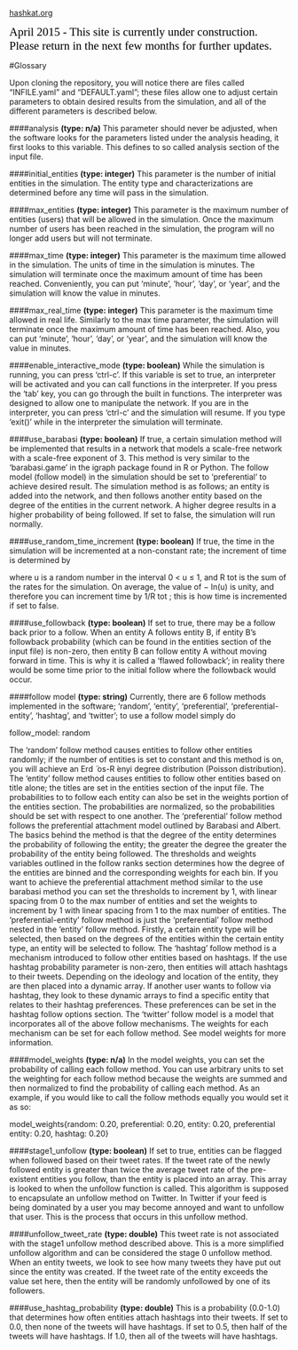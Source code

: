 [hashkat.org](http://hashkat.org)

<span style="color:black; font-family:Georgia; font-size:1.5em;">April 2015 - This site is currently under construction. Please return in the next few months for further updates. </span>

#Glossary

Upon cloning the repository, you will notice there are files called “INFILE.yaml” and “DEFAULT.yaml”; these files allow one to adjust certain parameters to obtain desired results from the simulation, and all of the different parameters is described below.

####analysis
**(type: n/a)** This parameter should never be adjusted, when the software looks for the parameters listed under the analysis heading, it first looks to this variable. This defines to so called analysis section of the input file.

####initial_entities
**(type: integer)** This parameter is the number of initial entities in the simulation. The entity type and characterizations are determined before any time will pass in the simulation.

####max_entities
**(type: integer)** This parameter is the maximum number of entities (users) that will be allowed in the simulation. Once the maximum number of users has been reached in the simulation, the program will no longer add users but will not terminate.

####max_time
**(type: integer)** This parameter is the maximum time allowed in the simulation. The units of time in the simulation is minutes. The simulation will terminate once the maximum amount of time has been reached. 
Conveniently, you can put ‘minute’, ‘hour’, ‘day’, or ‘year’, and the simulation will know the value in minutes.

####max_real_time
**(type: integer)** This parameter is the maximum time allowed in real life. Similarly to the max time parameter, the simulation will terminate once the maximum amount of time has been reached.
Also, you can put ‘minute’, ‘hour’, ‘day’, or ‘year’, and the simulation will know the value in minutes.

####enable_interactive_mode
**(type: boolean)** While the simulation is running, you can press ‘ctrl-c’. If this variable is set to true, an interpreter will be activated and you can call functions in the interpreter.
If you press the ‘tab’ key, you can go through the built in functions. The interpreter was designed to allow one to manipulate the network. If you are in the interpreter, you can press ‘ctrl-c’ and the simulation will resume.
If you type ‘exit()’ while in the interpreter the simulation will terminate.

####use_barabasi
**(type: boolean)** If true, a certain simulation method will be implemented that results in a network that models a scale-free network with a scale-free exponent of 3.
This method is very similar to the ‘barabasi.game’ in the igraph package found in R or Python. The follow model (follow model) in the simulation should be set to ‘preferential’ to achieve desired result.
The simulation method is as follows; an entity is added into the network, and then follows another entity based on the degree of the entities in the current network. A higher degree results in a higher probability of being followed.
If set to false, the simulation will run normally.

####use_random_time_increment
**(type: boolean)** If true, the time in the simulation will be incremented at a non-constant rate; the increment of time is determined by

where u is a random number in the interval 0 < u ≤ 1, and R tot is the sum of the rates for the simulation. On average, the value of − ln(u) is unity, and therefore you can increment time by 1/R tot ; this is how time is incremented if set to false.

####use_followback
**(type: boolean)** If set to true, there may be a follow back prior to a follow. When an entity A follows entity B, if entity B’s followback probability (which can be found in the entities section of the input file) is non-zero,
then entity B can follow entity A without moving forward in time. This is why it is called a ‘flawed followback’; in reality there would be some time prior to the initial follow where the followback would occur.

####follow model
**(type: string)** Currently, there are 6 follow methods implemented in the software; ‘random’, ‘entity’, ‘preferential’, ‘preferential-entity’, ‘hashtag’, and ‘twitter’; to use a follow model simply do

follow_model: random

The ‘random’ follow method causes entities to follow other entities randomly; if the number of entities is set to constant and this method is on, you will achieve an Erd ̈ os-R ́enyi degree distribution (Poisson distribution).
The ‘entity’ follow method causes entities to follow other entities based on title alone; the titles are set in the entities section of the input file. The probabilities to to follow each entity can also be set in the weights portion of the entities section.
The probabilities are normalized, so the probabilities should be set with respect to one another.
The ‘preferential’ follow method follows the preferential attachment model outlined by Barabasi and Albert. The basics behind the method is that the degree of the entity determines the probability of following the entity;
the greater the degree the greater the probability of the entity being followed. The thresholds and weights variables outlined in the follow ranks section determines how the degree of the entities are binned and the corresponding weights for each bin.
If you want to achieve the preferential attachment method similar to the use barabasi method you can set the thresholds to increment by 1,
with linear spacing from 0 to the max number of entities and set the weights to increment by 1 with linear spacing from 1 to the max number of entities.
The ‘preferential-entity’ follow method is just the ‘preferential’ follow method nested in the ‘entity’ follow method. Firstly, a certain entity type will be selected, then based on the degrees of the entities within the certain entity type,
an entity will be selected to follow.
The ‘hashtag’ follow method is a mechanism introduced to follow other entities based on hashtags. If the use hashtag probability parameter is non-zero, then entities will attach hashtags to their tweets.
Depending on the ideology and location of the entity, they are then placed into a dynamic array. If another user wants to follow via hashtag, they look to these dynamic arrays to find a specific entity that relates to
their hashtag preferences. These preferences can be set in the hashtag follow options section.
The ‘twitter’ follow model is a model that incorporates all of the above follow mechanisms. The weights for each mechanism can be set for each follow method. See model weights for more information.

####model_weights
**(type: n/a)** In the model weights, you can set the probability of calling each follow method. You can use arbitrary units to set the weighting for each follow method because the weights are summed and then normalized to find the probability
of calling each method. As an example, if you would like to call the follow methods equally you would set it as so:

model_weights{random: 0.20, preferential: 0.20, entity: 0.20, preferential entity: 0.20, hashtag: 0.20}

####stage1_unfollow
**(type: boolean)** If set to true, entities can be flagged when followed based on their tweet rates. If the tweet rate of the newly followed entity is greater than twice the average tweet rate of the pre-existent entities you follow,
than the entity is placed into an array. This array is looked to when the unfollow function is called. This algorithm is supposed to encapsulate an unfollow method on Twitter.
In Twitter if your feed is being dominated by a user you may become annoyed and want to unfollow that user. This is the process that occurs in this unfollow method.

####unfollow_tweet_rate
**(type: double)** This tweet rate is not associated with the stage1 unfollow method described above. This is a more simplified unfollow algorithm and can be considered the stage 0 unfollow method.
When an entity tweets, we look to see how many tweets they have put out since the entity was created. If the tweet rate of the entity exceeds the value set here, then the entity will be randomly unfollowed by one of its followers.

####use_hashtag_probability
**(type: double)** This is a probability (0.0-1.0) that determines how often entities attach hashtags into their tweets. If set to 0.0, then none of the tweets will have hashtags.
If set to 0.5, then half of the tweets will have hashtags. If 1.0, then all of the tweets will have hashtags.


